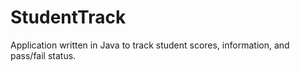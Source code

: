# StudentTrack
Application written in Java to track student scores, information, and pass/fail status.
